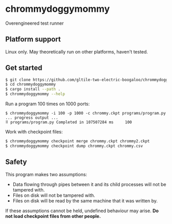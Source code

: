 # chrommydoggymommy

Overengineered test runner

## Platform support

Linux only. May theoretically run on other platforms, haven't tested.

## Get started
```sh
$ git clone https://github.com/gltile-two-electric-boogaloo/chrommydoggymommy
$ cd chrommydoggymommy
$ cargo install --path .
$ chrommydoggymommy --help
```

Run a program 100 times on 1000 ports:
```shell
$ chrommydoggymommy -i 100 -p 1000 -c chrommy.ckpt programs/program.py
... progress output ...
⠿ programs/program.py Completed in 107507284 ms     100
```

Work with checkpoint files:
```sh
$ chrommydoggymommy checkpoint merge chrommy.ckpt chrommy2.ckpt
$ chrommydoggymommy checkpoint dump chrommy.ckpt chrommy.csv
```

## Safety

This program makes two assumptions:

- Data flowing through pipes between it and its child processes will not be tampered with.
- Files on disk will not be tampered with.
- Files on disk will be read by the same machine that it was written by.

If these assumptions cannot be held, undefined behaviour may arise.
**Do not load checkpoint files from other people.**
